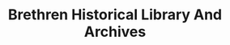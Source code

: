 ---
layout: repo
title: "Brethren Historical Library And Archives"
id: 15458
permalink: repos/15458/
---